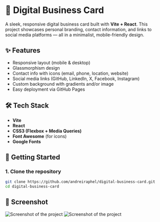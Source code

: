 # 💼 Digital Business Card

A sleek, responsive digital business card built with **Vite + React**. This project showcases personal branding, contact information, and links to social media platforms — all in a minimalist, mobile-friendly design.

## ✨ Features

- Responsive layout (mobile & desktop)
- Glassmorphism design
- Contact info with icons (email, phone, location, website)
- Social media links (GitHub, LinkedIn, X, Facebook, Instagram)
- Custom background with gradients and/or image
- Easy deployment via GitHub Pages

## 🛠 Tech Stack

- **Vite**
- **React**
- **CSS3 (Flexbox + Media Queries)**
- **Font Awesome** (for icons)
- **Google Fonts**

## 🚀 Getting Started

### 1. Clone the repository
```bash
git clone https://github.com/andreiraphel/digital-business-card.git
cd digital-business-card
```

## 📸 Screenshot

![Screenshot of the project](./assets/screenshot/1.png)
![Screenshot of the project](./assets/screenshot/2.png)
